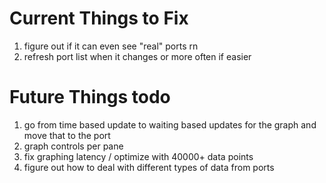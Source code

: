 # Current Things to Fix

1. figure out if it can even see "real" ports rn
1. refresh port list when it changes or more often if easier

# Future Things todo

1. go from time based update to waiting based updates for the graph and move that to the port
1. graph controls per pane
1. fix graphing latency / optimize with 40000+ data points
1. figure out how to deal with different types of data from ports
